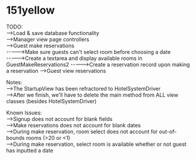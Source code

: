 # 151yellow
TODO:  
-->Load & save database functionality  
-->Manager view page controllers  
-->Guest make reservations  
----->Make sure guests can't select room before choosing a date  
----->Create a textarea and display available rooms in GuestMakeReservations2
----->Create a reservation record upon making a reservation
-->Guest view reservations  

Notes:  
-->The StartupView has been refractored to HotelSystemDriver  
-->After we finish, we'll have to delete the main method from ALL view classes (besides HotelSystemDriver)  

Known Issues:  
-->Signup does not account for blank fields  
-->Make reservations does not account for blank dates  
-->During make reservation, room select does not account for out-of-bounds rooms (>20 or <1)  
-->During make reservation, select room is available whether or not guest has inputted a date  
